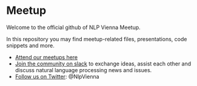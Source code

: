 # Meetup

Welcome to the official github of NLP Vienna Meetup.

In this repository you may find meetup-related files, presentations, code snippets and more.

* [Attend our meetups here](https://www.meetup.com/nlp-vienna/)
* [Join the community on slack](https://join.slack.com/t/nlp-at/shared_invite/enQtNjMxNTgzOTkyNzc0LWRhODU0YjA2M2FjYjdkMGFiMzZiMDU5OGFiZDg1NmU1NmY4Y2MxZjkzMDg3NGRjYmRjNTY2NmE5ZTM3NzYwM2I) to exchange ideas, assist each other and discuss natural language processing news and issues.
* [Follow us on Twitter](https://twitter.com/NlpVienna): @NlpVienna
